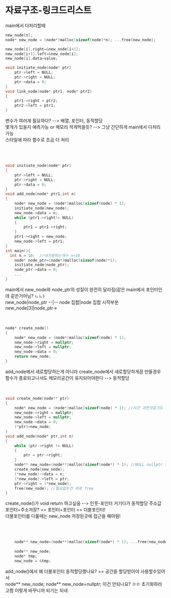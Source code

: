 # 자료구조-링크드리스트  

main에서 다처리할때  
```C  
new_node[n];
node* new_node = (node*)malloc(sizeof(node)*n); ...free(new_node);

new_node[i].right=&new_node[i+1];
new_node[i+1].left=&new_node[i];
new_node[i].data=value;

void initiate_node(node* ptr)
    ptr->left = NULL;
    ptr->right = NULL;
    ptr->data = 0;
}
void link_node(node* ptr1, node* ptr2)
{
    ptr1->right = ptr2;
    ptr2->left = ptr1;
}
```  
변수가 여러개 필요하다? --> 배열, 포인터, 동적할당  
몇개가 있을지 예측가능 or 메모리 적게먹을듯? --> 그냥 간단하게 main에서 다처리 가능  
스타일에 따라 함수로 조금 더 처리  
<br/>  
<br/>  
```C
void initiate_node(node* ptr)
{
    ptr->left = NULL;
    ptr->right = NULL;
    ptr->data = 0;
}
void add_node(node* ptr1,int n)
{
    node* new_node = (node*)malloc(sizeof(node) * 1);
    initiate_node(new_node);
    new_node->data = n;
    while (ptr1->right!= NULL)
    {
        ptr1 = ptr1->right;
    }
    ptr1->right = new_node;
    new_node->left = ptr1;
}
int main(){
  int n = 10;  //내가원하는개수 n=10
    node* node_ptr=(node*)malloc(sizeof(node)*1);
    initiate_node(node_ptr);
    node_ptr->data = 0;
    ...
}
```  
main에서 new_node와 node_ptr의 성질이 완전히 달라짐(같은 main에서 포인터인데 같은거아님? ㄴㄴ)  
new_node|node_ptr
--|--
node 집합|node 집합 시작부분
new_node[3]|node_ptr->
</br>  
<br/>  

```C
node* create_node()
{
    node* new_node = (node*)malloc(sizeof(node) * 1);
    new_node->right = nullptr;
    new_node->left = nullptr;
    new_node->data = 0;
    return new_node;
}
```  
add_node에서 새로할당하는게 아니라 create_node에서 새로할당하게끔 만들경우  
함수가 종료되고나서도 메모리공간이 유지되어야한다 --> 동적할당
</br>  
</br>  
```C
void create_node(node** ptr)
{
    node* new_node = (node*)malloc(sizeof(node) * 1); //이건 과한것같기도
    new_node->right = nullptr;
    new_node->left = nullptr;
    new_node->data = 0;
    (*ptr)=new_node;
}
void add_node(node* ptr,int n)
{
    while (ptr->right != NULL)
    {
        ptr = ptr->right;
    }
    node** new_node=(node**)malloc(sizeof(node*) * 1); //NULL nullptr 쓸수가없음
    create_node(new_node);
    (*new_node)->data = n;
    (*new_node)->left = ptr;
    ptr->right = (*new_node);
    free(new_node); //필요없는건 바로 free
}
```  
create_node()가 void return 하고싶음 --> 인풋-포인터 거기다가 동적할당 주소값  
포인터+주소저장? == 포인터+포인터 == 더블포인터!  
더블포인터를 다룰때는 new_node 저장된곳에 접근을 해야됨!  
</br>  
</br>  
```C
    node** new_node=(node**)malloc(sizeof(node*) * 1); ...free(new_node);
    
    node** new_node;
    node* tmp;
    new_node = &tmp;
```
add_node()에서 왜 더블포인터 동적할당했나요? == 공간을 할당받아야 사용할수있어서  
node** new_node;   node** new_node=nullptr; 이건 안되나요? ㅇㅇ 초기화하라고함
이렇게 바꾸니까 되기는 되네  
